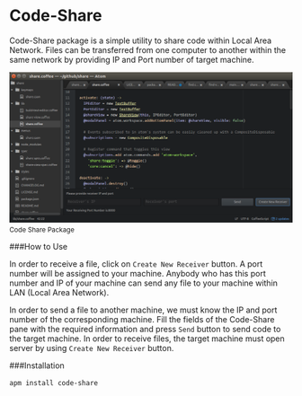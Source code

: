 # Code-Share

Code-Share package is a simple utility to share code within Local Area Network. Files can be transferred from one computer to another within the same network by providing IP and Port number of target machine.

![Scroll-Searchers snapshot](https://raw.githubusercontent.com/Aakash1312/Code-Share/master/Code-Share.png)
<small>Code Share Package</small>

###How to Use

In order to receive a file, click on `Create New Receiver` button. A port number will be assigned to your machine. Anybody who has this port number and IP of your machine can send any file to your machine within LAN (Local Area Network).

In order to send a file to another machine, we must know the IP and port number of the corresponding machine. Fill the fields of the Code-Share pane with the required information and press `Send` button to send code to the target machine. In order to receive files, the target machine must open server by using `Create New Receiver` button.

###Installation

```
apm install code-share
```

